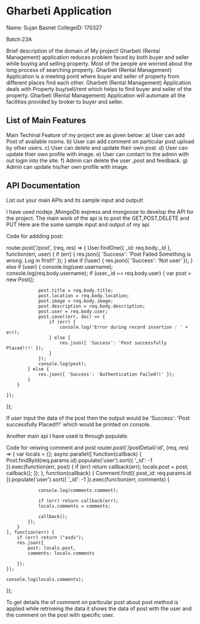 # Gharbeti Application
Name: Sujan Basnet
CollegeID: 170327


Batch:23A

Brief description of the domain of My project!
Gharbeti (Rental Management) application reduces problem faced by both buyer and seller while buying and selling property.    Most of the people are worried about the long process of searching property. Gharbeti (Rental Management) Application is a meeting point where buyer and seller of property from different places find each other. Gharbeti (Rental Management) Application deals with Property buy/sell/rent which helps to find buyer and seller of the property. Gharbeti (Rental Management) Application will automate all the facilities provided by broker to buyer and seller.

## List of Main Features
Main Techinal Feature of my project are as given below:
a) User can add Post of available rooms.
b) User can add comment on particular post upload by other users. 
c) User can delete and update their own post.
d) User can update thier own profile with image. 
e) User can contact to the admin with out login into the site.
f) Admin can delete the user ,post and feedback.
g) Admin can update his/her own profile with image.

## API Documentation
List out your main APIs and its sample input and output!

I have used nodejs ,MongoDb express and mongoose to develop the API for the project. The main work of the api is to post the GET,POST,DELETE and PUT
Here are the some sample input and output of my api 

Code for addding post:

router.post('/post', (req, res) => {
    User.findOne({
        _id: req.body._id
    }, function(err, user) {
        if (err) {
            res.json({ 'Success': 'Post Failed Something is wrong. Log in first!!' });
        } else if (!user) {
            res.json({ 'Success': 'Not user' });
        } else if (user) {
            console.log(user.username);
            console.log(req.body.username);
            if (user._id == req.body.user) {
                var post = new Post();

                post.title = req.body.title;
                post.location = req.body.location;
                post.image = req.body.image;
                post.description = req.body.description;
                post.user = req.body.user;
                post.save((err, doc) => {
                    if (err) {
                        console.log('Error during record insertion : ' + err);
                    } else {
                        res.json({ 'Success': 'Post successfully Placed!!!' });
                    }
                });
                console.log(post);
            } else {
                res.json({ 'Success': 'Authentication Failed!!' });
            }
        }

    });

});

If user input the data of the post then the output would be 'Success': 'Post successfully Placed!!!' which would be printed on console.
 
 Another main api I have used is through populate.
  
  Code for veiwing comment and post
  router.post('/postDetail/:id', (req, res) => {
    var locals = {};
    async.parallel([
        function(callback) {
            Post.findById(req.params.id).populate('user').sort({ '_id': -1 }).exec(function(err, post) {
                if (err) return callback(err);
                locals.post = post;
                callback();
            });
        },
        function(callback) {
            Comment.find({ post_id: req.params.id }).populate('user').sort({ '_id': -1 }).exec(function(err, comments) {

                console.log(comments.comment);

                if (err) return callback(err);
                locals.comments = comments;

                callback();
            });
        }
    ], function(err) {
        if (err) return ("asds");
        res.json({
            post: locals.post,
            comments: locals.comments

        });
    });

    console.log(locals.comments);

});

To get details the of comment on particular post  about post method is applied while retriveing the data it shows the data of post with the user and 
the comment on the post with specific user.








